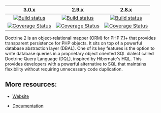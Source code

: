 | [3.0.x][3.0] | [2.9.x][2.9] | [2.8.x][2.8] |
|:----------------:|:----------------:|:----------:|
| [![Build status][3.0 image]][3.0] | [![Build status][2.9 image]][2.9] | [![Build status][2.8 image]][2.8] |
| [![Coverage Status][3.0 coverage image]][3.0 coverage]| [![Coverage Status][2.9 coverage image]][2.9 coverage]  | [![Coverage Status][2.8 coverage image]][2.8 coverage] |

Doctrine 2 is an object-relational mapper (ORM) for PHP 7.1+ that provides transparent persistence
for PHP objects. It sits on top of a powerful database abstraction layer (DBAL). One of its key features
is the option to write database queries in a proprietary object oriented SQL dialect called Doctrine Query Language (DQL),
inspired by Hibernate's HQL. This provides developers with a powerful alternative to SQL that maintains flexibility
without requiring unnecessary code duplication.


## More resources:

* [Website](http://www.doctrine-project.org)
* [Documentation](https://www.doctrine-project.org/projects/doctrine-orm/en/latest/index.html)


  [3.0 image]: https://github.com/doctrine/orm/actions/workflows/continuous-integration.yml/badge.svg?branch=3.0.x
  [3.0]: https://github.com/doctrine/orm/tree/3.0.x
  [3.0 coverage image]: https://codecov.io/gh/doctrine/orm/branch/3.0.x/graph/badge.svg
  [3.0 coverage]: https://codecov.io/gh/doctrine/orm/branch/3.0.x
  [2.9 image]: https://github.com/doctrine/orm/actions/workflows/continuous-integration.yml/badge.svg?branch=2.9.x
  [2.9]: https://github.com/doctrine/orm/tree/2.9.x
  [2.9 coverage image]: https://codecov.io/gh/doctrine/orm/branch/2.9.x/graph/badge.svg
  [2.9 coverage]: https://codecov.io/gh/doctrine/orm/branch/2.9.x
  [2.8 image]: https://github.com/doctrine/orm/actions/workflows/continuous-integration.yml/badge.svg
  [2.8]: https://github.com/doctrine/orm/tree/2.8
  [2.8 coverage image]: https://codecov.io/gh/doctrine/orm/branch/2.8.x/graph/badge.svg
  [2.8 coverage]: https://codecov.io/gh/doctrine/orm/branch/2.8.x
